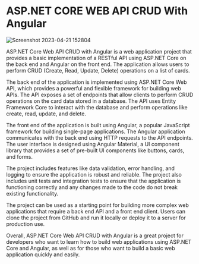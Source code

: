 # ASP.NET CORE WEB API CRUD With Angular

![Screenshot 2023-04-21 152804](https://user-images.githubusercontent.com/62230465/233601676-7b6312f7-4bcd-46a6-917b-ea03825e265a.png)


ASP.NET Core Web API CRUD with Angular is a web application project that provides a basic implementation of a RESTful API using ASP.NET Core on the back end and Angular on the front end. The application allows users to perform CRUD (Create, Read, Update, Delete) operations on a list of cards.

The back end of the application is implemented using ASP.NET Core Web API, which provides a powerful and flexible framework for building web APIs. The API exposes a set of endpoints that allow clients to perform CRUD operations on the card data stored in a database. The API uses Entity Framework Core to interact with the database and perform operations like create, read, update, and delete.

The front end of the application is built using Angular, a popular JavaScript framework for building single-page applications. The Angular application communicates with the back end using HTTP requests to the API endpoints. The user interface is designed using Angular Material, a UI component library that provides a set of pre-built UI components like buttons, cards, and forms.

The project includes features like data validation, error handling, and logging to ensure the application is robust and reliable. The project also includes unit tests and integration tests to ensure that the application is functioning correctly and any changes made to the code do not break existing functionality.

The project can be used as a starting point for building more complex web applications that require a back end API and a front end client. Users can clone the project from GitHub and run it locally or deploy it to a server for production use.

Overall, ASP.NET Core Web API CRUD with Angular is a great project for developers who want to learn how to build web applications using ASP.NET Core and Angular, as well as for those who want to build a basic web application quickly and easily.
